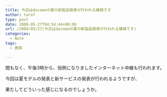 ```yaml
---
title: 今日はdocomoの夏の新製品発表が行われる模様です
author: tarof
type: post
date: 2008-05-27T04:54:44+00:00
url: /2008/05/27/今日はdocomoの夏の新製品発表が行われる模様です/
categories:
  - Note
tags:
  - 携帯

---
```

間もなく、午後3時から、恒例になりましたインターネット中継も行われます。

今回は夏モデルの発表と新サービスの発表が行われるようですが、
  
果たしてどういった感じになるのでしょうか。